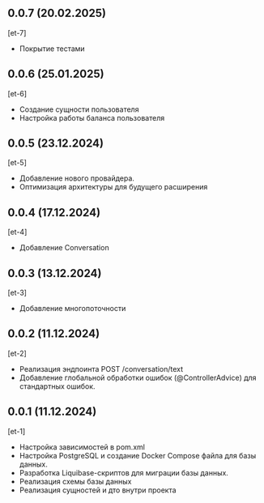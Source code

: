 ## 0.0.7 (20.02.2025)
[et-7]
* Покрытие тестами

## 0.0.6 (25.01.2025)
[et-6]
* Создание сущности пользователя
* Настройка работы баланса пользователя

## 0.0.5 (23.12.2024)
[et-5]
* Добавление нового провайдера.
* Оптимизация архитектуры для будущего расширения

## 0.0.4 (17.12.2024)
[et-4]
* Добавление Conversation

## 0.0.3 (13.12.2024)
[et-3]
* Добавление многопоточности

## 0.0.2 (11.12.2024)
[et-2]
* Реализация эндпоинта POST /conversation/text
* Добавление глобальной обработки ошибок (@ControllerAdvice) для стандартных ошибок.

## 0.0.1 (11.12.2024)
[et-1]
* Настройка зависимостей в pom.xml
* Настройка PostgreSQL и создание Docker Compose файла для базы данных. 
* Разработка Liquibase-скриптов для миграции базы данных. 
* Реализация схемы базы данных 
* Реализация сущностей и дто внутри проекта
















